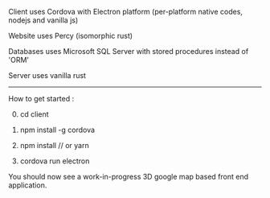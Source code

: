 Client uses Cordova with Electron platform (per-platform native codes, nodejs and vanilla js)

Website uses Percy (isomorphic rust)

Databases uses Microsoft SQL Server with stored procedures instead of 'ORM'  

Server uses vanilla rust
_____________

How to get started :

0) cd client

1) npm install -g cordova 

2) npm install // or yarn

3) cordova run electron 

You should now see a work-in-progress 3D google map based front end application. 
